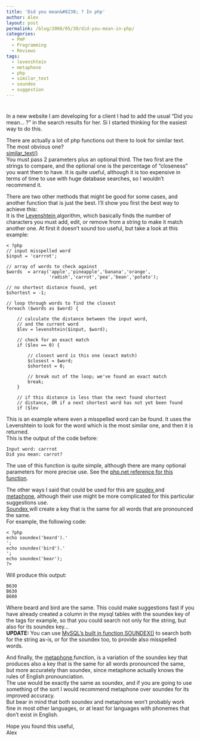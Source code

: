 ```yaml
---
title: 'Did you mean&#8230; ? In php'
author: Alex
layout: post
permalink: /blog/2008/05/30/did-you-mean-in-php/
categories:
  - PHP
  - Programming
  - Reviews
tags:
  - levenshtein
  - metaphone
  - php
  - similar_text
  - soundex
  - suggestion
---
```

# 

In a new website I am developing for a client I had to add the usual “Did you mean… ?” in the search results for her. Si I started thinking for the easiest way to do this.

There are actually a lot of php functions out there to look for similar text. The most obvious one?  
[similar_text()][1]  
You must pass 2 parameters plus an optional third. The two first are the strings to compare, and the optional one is the percentage of “closeness” you want them to have. It is quite useful, although it is too expensive in terms of time to use with huge database searches, so I wouldn’t recommend it.

 [1]: http://www.php.net/manual/en/function.similar-text.php

There are two other methods that might be good for some cases, and another function that is just the best. I’ll show you first the best way to achieve this:  
It is the [Levenshtein ][2]algorithm, which basically finds the number of characters you must add, edit, or remove from a string to make it match another one. At first it doesn’t sound too useful, but take a look at this example:

 [2]: http://www.php.net/manual/en/function.levenshtein.php

    < ?php
    // input misspelled word
    $input = 'carrrot';
    
    // array of words to check against
    $words  = array('apple','pineapple','banana','orange',
                    'radish','carrot','pea','bean','potato');
    
    // no shortest distance found, yet
    $shortest = -1;
    
    // loop through words to find the closest
    foreach ($words as $word) {
    
        // calculate the distance between the input word,
        // and the current word
        $lev = levenshtein($input, $word);
    
        // check for an exact match
        if ($lev == 0) {
    
            // closest word is this one (exact match)
            $closest = $word;
            $shortest = 0;
    
            // break out of the loop; we've found an exact match
            break;
        }
    
        // if this distance is less than the next found shortest
        // distance, OR if a next shortest word has not yet been found
        if ($lev 

This is an example where even a misspelled word can be found. It uses the Levenshtein to look for the word which is the most similar one, and then it is returned.  
This is the output of the code before:

    Input word: carrrot
    Did you mean: carrot?
    

The use of this function is quite simple, although there are many optional parameters for more precise use. See the [php.net reference for this function][2].

The other ways I said that could be used for this are [soudex ][3]and [metaphone][4], although their use might be more complicated for this particular suggestions use.  
[Soundex ][3]will create a key that is the same for all words that are pronounced the same.  
For example, the following code:

 [3]: http://www.php.net/manual/en/function.soundex.php
 [4]: http://www.php.net/manual/en/function.metaphone.php

    < ?php
    echo soundex('beard').'  
    ';
    echo soundex('bird').'  
    ';
    echo soundex('bear');
    ?>
    

Will produce this output:

    B630
    B630
    B600
    

Where beard and bird are the same. This could make suggestions fast if you have already created a column in the mysql tables with the soundex key of the tags for example, so that you could search not only for the string, but also for its soundex key…  
**UPDATE:** You can use [MySQL’s built in function SOUNDEX()][5] to search both for the string as-is, or for the soundex too, to provide also misspelled words.

 [5]: http://dev.mysql.com/doc/refman/5.0/en/string-functions.html#function_soundex

And finally, the [metaphone ][4]function, is a variation of the soundex key that produces also a key that is the same for all words pronounced the same, but more accurately than soundex, since metaphone actually knows the rules of English pronounciation.  
The use would be exactly the same as soundex, and if you are going to use something of the sort I would recommend metaphone over soundex for its improved accuracy.  
But bear in mind that both soundex and metaphone won’t probably work fine in most other languages, or at least for languages with phonemes that don’t exist in English.

Hope you found this useful,  
Alex